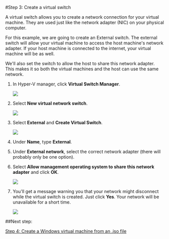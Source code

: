 #Step 3: Create a virtual switch

A virtual switch allows you to create a network connection for your virtual machine.
They are used just like the network adapter (NIC) on your physical computer.



For this example, we are going to create an External switch.
The external switch will allow your virtual machine to access the host machine's network adapter.
If your host machine is connected to the internet, your virtual machine will be as well.


We'll also set the switch to allow the host to share this network adapter.
This makes it so both the virtual machines and the host can use the same network.



1. In Hyper-V manager, click **Virtual Switch Manager**.
    
    ![](media/virtual_switch_manager1.png)
    
2. Select **New virtual network switch**.
    
    ![](media/new_switch.png)
    
3. Select **External** and **Create Virtual Switch**.
    
    ![](media/new_switch_createbutton.png)
    
4. Under **Name**, type **External**.
5. Under **External network**, select the correct network adapter (there will probably only be one option).
    

6. Select **Allow management operating system to share this network adapter** and click **OK**.
    

    ![](media/share_nic.png)
    


7. You'll get a message warning you that your network might disconnect while the virtual switch is created.
    Just click **Yes**.
    Your network will be unavailable for a short time.
    
    ![](media/network_warning.png)

##Next step:

[Step 4: Create a Windows virtual machine from an .iso file](walkthrough_create_vm.md)




